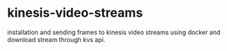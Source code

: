 # kinesis-video-streams
installation and sending frames to kinesis video streams using docker and download stream through kvs api.
